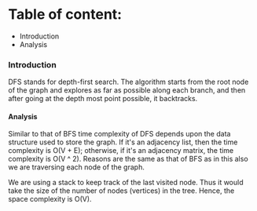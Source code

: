 # Table of content:
 - Introduction
 - Analysis

### Introduction

DFS stands for depth-first search. The algorithm starts from the root node of the graph and explores as far as possible along each branch, and then after going at the depth most point possible, it backtracks.

#### Analysis

Similar to that of BFS time complexity of DFS depends upon the data structure used to store the graph. If it's an adjacency list, then the time complexity is O(V + E); otherwise, if it's an adjacency matrix, the time complexity is O(V ^ 2). 
Reasons are the same as that of BFS as in this also we are traversing each node of the graph.

We are using a stack to keep track of the last visited node. Thus it would take the size of the number of nodes (vertices) in the tree. Hence, the space complexity is O(V).